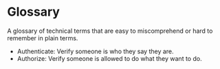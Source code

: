Glossary
========

A glossary of technical terms that are easy to miscomprehend or hard to
remember in plain terms.

- Authenticate: Verify someone is who they say they are.
- Authorize: Verify someone is allowed to do what they want to do.
